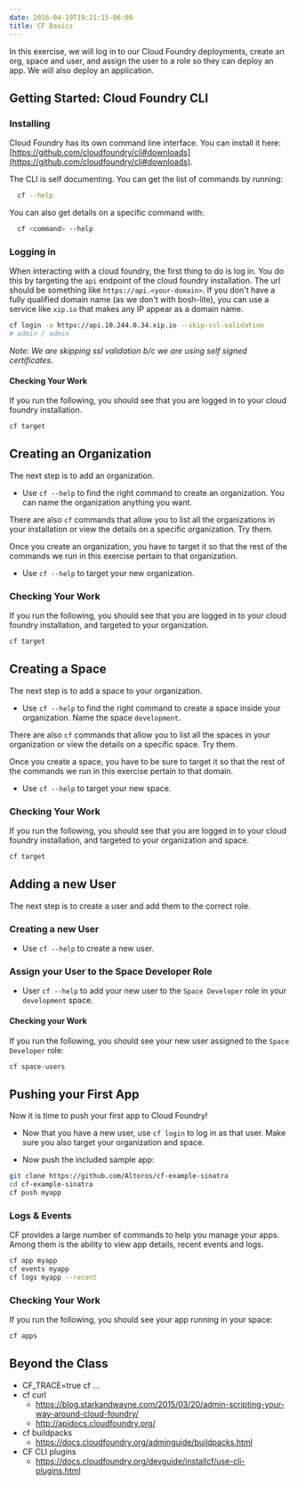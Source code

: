 ```yaml
---
date: 2016-04-19T19:21:15-06:00
title: CF Basics
---
```


In this exercise, we will log in to our Cloud Foundry deployments, create an org, space and user, and assign the user to a role so they can deploy an app.  We will also deploy an application.


## Getting Started: Cloud Foundry CLI

### Installing

Cloud Foundry has its own command line interface. You can install it here: [https://github.com/cloudfoundry/cli#downloads](https://github.com/cloudfoundry/cli#downloads).

The CLI is self documenting. You can get the list of commands by running:

```sh
  cf --help
```

You can also get details on a specific command with:

```sh
  cf <command> --help
```


### Logging in

When interacting with a cloud foundry, the first thing to do is log in.  You do this by targeting the `api` endpoint of the cloud foundry installation.  The url should be something like `https://api.<your-domain>`.  If you don't have a fully qualified domain name (as we don't with bosh-lite), you can use a service like `xip.io` that makes any IP appear as a domain name.

```sh
cf login -a https://api.10.244.0.34.xip.io --skip-ssl-validation
# admin / admin
```

*Note: We are skipping ssl validation b/c we are using self signed certificates.*

#### Checking Your Work

If you run the following, you should see that you are logged in to your cloud foundry installation.

```sh
cf target
```

## Creating an Organization

The next step is to add an organization.

* Use `cf --help` to find the right command to create an organization.  You can name the organization anything you want.

There are also `cf` commands that allow you to list all the organizations in your installation or view the details on a specific organization.  Try them.

Once you create an organization, you have to target it so that the rest of the commands we run in this exercise pertain to that organization.

* Use `cf --help` to target your new organization.

### Checking Your Work

If you run the following, you should see that you are logged in to your cloud foundry installation, and targeted to your organization.

```sh
cf target
```

## Creating a Space

The next step is to add a space to your organization.

* Use `cf --help` to find the right command to create a space inside your organization.  Name the space `development`.

There are also `cf` commands that allow you to list all the spaces in your organization or view the details on a specific space.  Try them.

Once you create a space, you have to be sure to target it so that the rest of the commands we run in this exercise pertain to that domain.

* Use `cf --help` to target your new space.

### Checking Your Work

If you run the following, you should see that you are logged in to your cloud foundry installation, and targeted to your organization and space.

```sh
cf target
```

## Adding a new User

The next step is to create a user and add them to the correct role.

### Creating a new User

* Use `cf --help` to create a new user.

### Assign your User to the Space Developer Role

* User `cf --help` to add your new user to the `Space Developer` role in your `development` space.

#### Checking your Work

If you run the following, you should see your new user assigned to the `Space Developer` role:

```sh
cf space-users
```


## Pushing your First App

Now it is time to push your first app to Cloud Foundry!

* Now that you have a new user, use `cf login` to log in as that user.  Make sure you also target your organization and space.

* Now push the included sample app:

```bash
git clone https://github.com/Altoros/cf-example-sinatra
cd cf-example-sinatra
cf push myapp
```

### Logs & Events

CF provides a large number of commands to help you manage your apps.  Among them is the ability to view app details, recent events and logs.

```sh
cf app myapp
cf events myapp
cf logs myapp --recent
```

### Checking Your Work

If you run the following, you should see your app running in your space:

```sh
cf apps
```

## Beyond the Class

* CF_TRACE=true cf ...
* cf curl
   * https://blog.starkandwayne.com/2015/03/20/admin-scripting-your-way-around-cloud-foundry/
   * http://apidocs.cloudfoundry.org/
* cf buildpacks
   * https://docs.cloudfoundry.org/adminguide/buildpacks.html
* CF CLI plugins
   * https://docs.cloudfoundry.org/devguide/installcf/use-cli-plugins.html
